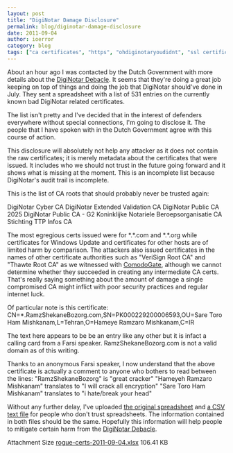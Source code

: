```yaml
---
layout: post
title: "DigiNotar Damage Disclosure"
permalink: blog/diginotar-damage-disclosure
date: 2011-09-04
author: ioerror
category: blog
tags: ["ca certificates", "https", "ohdiginotaryoudidnt", "ssl certifications", "tor client safety", "tor network safety", "tor project website"]
---
```


About an hour ago I was contacted by the Dutch Government with more details about the [DigiNotar Debacle](https://blog.torproject.org/blog/diginotar-debacle-and-what-you-should-do-about-it). It seems that they're doing a great job keeping on top of things and doing the job that DigiNotar should've done in July. They sent a spreadsheet with a list of 531 entries on the currently known bad DigiNotar related certificates.

The list isn't pretty and I've decided that in the interest of defenders everywhere without special connections, I'm going to disclose it. The people that I have spoken with in the Dutch Government agree with this course of action.

This disclosure will absolutely not help any attacker as it does not contain the raw certificates; it is merely metadata about the certificates that were issued. It includes who we should not trust in the future going forward and it shows what is missing at the moment. This is an incomplete list because DigiNotar's audit trail is incomplete.

This is the list of CA roots that should probably never be trusted again:

DigiNotar Cyber CA
 DigiNotar Extended Validation CA
 DigiNotar Public CA 2025
 DigiNotar Public CA - G2
 Koninklijke Notariele Beroepsorganisatie CA
 Stichting TTP Infos CA

The most egregious certs issued were for \*.\*.com and \*.\*.org while certificates for Windows Update and certificates for other hosts are of limited harm by comparison. The attackers also issued certificates in the names of other certificate authorities such as "VeriSign Root CA" and "Thawte Root CA" as we witnessed with [ComodoGate](https://blog.torproject.org/blog/detecting-certificate-authority-compromises-and-web-browser-collusion), although we cannot determine whether they succeeded in creating any intermediate CA certs. That's really saying something about the amount of damage a single compromised CA might inflict with poor security practices and regular internet luck.

Of particular note is this certificate:
CN=\*.RamzShekaneBozorg.com,SN=PK000229200006593,OU=Sare Toro Ham Mishkanam,L=Tehran,O=Hameye Ramzaro Mishkanam,C=IR

The text here appears to be be an entry like any other but it is infact a calling card from a Farsi speaker. RamzShekaneBozorg.com is not a valid domain as of this writing.

Thanks to an anonymous Farsi speaker, I now understand that the above certificate is actually a comment to anyone who bothers to read between the lines:
"RamzShekaneBozorg" is "great cracker"
"Hameyeh Ramzaro Mishkanam" translates to "I will crack all encryption"
"Sare Toro Ham Mishkanam" translates to "i hate/break your head"

Without any further delay, I've uploaded [the original spreadsheet](https://blog.torproject.org/files/rogue-certs-2011-09-04.xlsx) and [a CSV text file](https://blog.torproject.org/files/rogue-certs-2011-09-04.csv) for people who don't trust spreadsheets. The information contained in both files should be the same. Hopefully this information will help people to mitigate certain harm from the [DigiNotar Debacle](https://blog.torproject.org/blog/diginotar-debacle-and-what-you-should-do-about-it).

<thead><tr>
<th>Attachment</th>
<th>Size</th> </tr></thead><tbody>
 <tr class="odd">
<td><a href="https://blog.torproject.org/files/rogue-certs-2011-09-04.xlsx">rogue-certs-2011-09-04.xlsx</a></td>
<td>106.41 KB</td> </tr>
</tbody>


